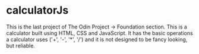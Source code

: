 # calculatorJs
This is the last project of The Odin Project -> Foundation section. This is a calculator built using HTML, CSS and JavaScript. It has the basic operations a calculator uses ('+', '-', '*', '/') and it is not designed to be fancy looking, but reliable.